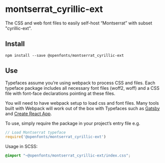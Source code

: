 
# montserrat_cyrillic-ext

The CSS and web font files to easily self-host “Montserrat” with subset "cyrillic-ext".

## Install

`npm install --save @openfonts/montserrat_cyrillic-ext`

## Use

Typefaces assume you’re using webpack to process CSS and files. Each typeface
package includes all necessary font files (woff2, woff) and a CSS file with
font-face declarations pointing at these files.

You will need to have webpack setup to load css and font files. Many tools built
with Webpack will work out of the box with Typefaces such as [Gatsby](https://github.com/gatsbyjs/gatsby)
and [Create React App](https://github.com/facebookincubator/create-react-app).

To use, simply require the package in your project’s entry file e.g.

```javascript
// Load Montserrat typeface
require('@openfonts/montserrat_cyrillic-ext')
```

Usage in SCSS:
```scss
@import "~@openfonts/montserrat_cyrillic-ext/index.css";
```
